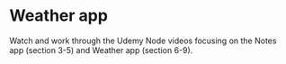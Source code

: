 # Weather app
Watch and work through the Udemy Node videos focusing on the Notes app (section 3-5) and Weather app (section 6-9).
